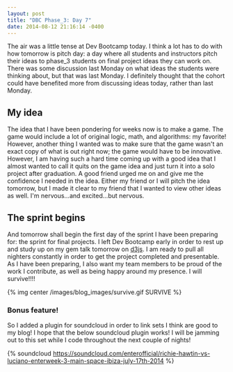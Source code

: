 ```yaml
---
layout: post
title: "DBC Phase_3: Day 7"
date: 2014-08-12 21:16:14 -0400
---
```


The air was a little tense at Dev Bootcamp today. I think a lot has to do with how tomorrow is pitch day: a day where all students and instructors pitch their ideas to phase_3 students on final project ideas they can work on. There was some discussion last Monday on what ideas the students were thinking about, but that was last Monday. I definitely thought that the cohort could have benefited more from discussing ideas today, rather than last Monday.

<!--more-->

## My idea

The idea that I have been pondering for weeks now is to make a game. The game would include a lot of original logic, math, and algorithms: my favorite! However, another thing I wanted was to make sure that the game wasn't an exact copy of what is out right now; the game would have to be innovative. However, I am having such a hard time coming up with a good idea that I almost wanted to call it quits on the game idea and just turn it into a solo project after graduation. A good friend urged me on and give me the confidence I needed in the idea. Either my friend or I will pitch the idea tomorrow, but I made it clear to my friend that I wanted to view other ideas as well. I'm nervous...and excited...but nervous.

## The sprint begins

And tomorrow shall begin the first day of the sprint I have been preparing for: the sprint for final projects. I left Dev Bootcamp early in order to rest up and study up on my gem talk tomorrow on [d3js](http://d3js.org/). I am ready to pull all nighters constantly in order to get the project completed and presentable. As I have been preparing, I also want my team members to be proud of the work I contribute, as well as being happy around my presence. I will survive!!!!

{% img center /images/blog_images/survive.gif SURVIVE %}


### Bonus feature!

So I added a plugin for soundcloud in order to link sets I think are good to my blog! I hope that the below soundcloud plugin works! I will be jamming out to this set while I code throughout the next couple of nights!

{% soundcloud https://soundcloud.com/enterofficial/richie-hawtin-vs-luciano-enterweek-3-main-space-ibiza-july-17th-2014 %}